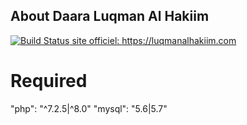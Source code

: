 ## About Daara Luqman Al Hakiim

<a href="https://luqmanalhakiim.com"><img src="https://luqmanalhakiim.com/images/logo.png" alt="Build Status"> site officiel: https://luqmanalhakiim.com </a>


# Required
"php": "^7.2.5|^8.0"
"mysql": "5.6|5.7"